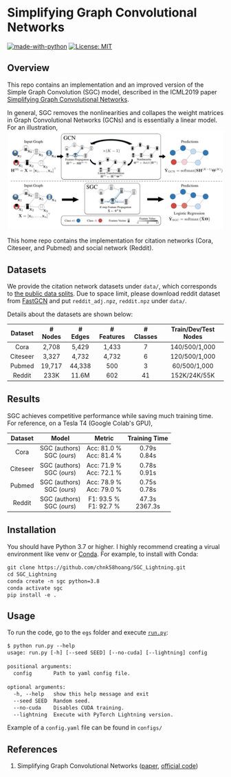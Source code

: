 # Simplifying Graph Convolutional Networks

[![made-with-python](https://img.shields.io/badge/Made%20with-Python-red.svg)](#python)
[![License: MIT](https://img.shields.io/badge/License-MIT-yellow.svg)](https://opensource.org/licenses/MIT) 

## Overview
This repo contains an implementation and an improved version of the Simple Graph Convolution
(SGC) model, described in the ICML2019 paper [Simplifying Graph Convolutional Networks](https://arxiv.org/abs/1902.07153).

In general, SGC removes the nonlinearities and collapes the weight matrices in Graph Convolutional Networks (GCNs) and is essentially a linear model. 
For an illustration, ![](./static/model.jpg "SGC")

This home repo contains the implementation for citation networks (Cora, Citeseer, and Pubmed) and social network (Reddit).

## Datasets
We provide the citation network datasets under `data/`, which corresponds to [the public data splits](https://github.com/tkipf/gcn/tree/master/gcn/data).
Due to space limit, please download reddit dataset from [FastGCN](https://github.com/matenure/FastGCN/issues/9#issuecomment-454448523) and put `reddit_adj.npz`, `reddit.npz` under `data/`.

Details about the datasets are shown below:

Dataset | # Nodes | # Edges | # Features | # Classes | Train/Dev/Test Nodes
:------:|:-------:|:-------:|:----------:|:---------:|:-------------------:
Cora    | 2,708   | 5,429   | 1,433      | 7         | 140/500/1,000
Citeseer| 3,327   | 4,732   | 4,732      | 6         | 120/500/1,000
Pubmed  | 19,717  | 44,338  | 500        | 3         | 60/500/1,000
Reddit  | 233K    | 11.6M   | 602        | 41        | 152K/24K/55K

## Results

SGC achieves competitive performance while saving much training time. For reference, on a Tesla T4 (Google Colab's GPU),

Dataset | Model | Metric | Training Time
:------:|:------:|:------:|:-----------:
Cora    | SGC (authors)<br>SGC (*ours*) | Acc: 81.0 %<br>Acc: 81.4 %    | 0.79s<br>0.84s 
Citeseer| SGC (authors)<br>SGC (*ours*) | Acc: 71.9 %<br>Acc: 72.1 %     | 0.78s<br>0.91s 
Pubmed  | SGC (authors)<br>SGC (*ours*) | Acc: 78.9 %<br>Acc: 79.0 %     | 0.75s<br>0.78s 
Reddit  | SGC (authors)<br>SGC (*ours*) | F1:  93.5 %<br>F1: 92.7 %     | 47.3s<br>2367.3s 

## Installation
You should have Python 3.7 or higher. I highly recommend creating a virual environment like venv or [Conda](https://docs.conda.io/en/latest/miniconda.html). For example, to install with Conda:


```
git clone https://github.com/chnk58hoang/SGC_Lightning.git
cd SGC_Lightning
conda create -n sgc python=3.8
conda activate sgc
pip install -e .
```

## Usage
To run the code, go to the `egs` folder and execute [`run.py`](./egs/run.py):

```
$ python run.py --help
usage: run.py [-h] [--seed SEED] [--no-cuda] [--lightning] config

positional arguments:
  config       Path to yaml config file.

optional arguments:
  -h, --help   show this help message and exit
  --seed SEED  Random seed.
  --no-cuda    Disables CUDA training.
  --lightning  Execute with PyTorch Lightning version.
```

Example of a `config.yaml` file can be found in `configs/`

## References
1. Simplifying Graph Convolutional Networks ([paper](https://arxiv.org/abs/1902.07153), [official code](https://github.com/Tiiiger/SGC/))